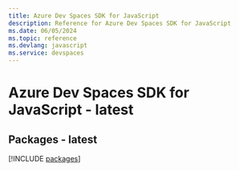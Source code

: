 ```yaml
---
title: Azure Dev Spaces SDK for JavaScript
description: Reference for Azure Dev Spaces SDK for JavaScript
ms.date: 06/05/2024
ms.topic: reference
ms.devlang: javascript
ms.service: devspaces
---
```

# Azure Dev Spaces SDK for JavaScript - latest
## Packages - latest
[!INCLUDE [packages](dev-spaces-index.md)]